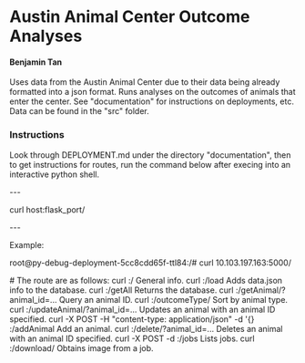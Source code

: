 <h1>Austin Animal Center Outcome Analyses</h1>
<h4>Benjamin Tan</h4>

<p>Uses data from the Austin Animal Center due to their data being already formatted into a json format. Runs analyses on the outcomes of animals that enter the center. See "documentation" for instructions on deployments, etc. Data can be found in the "src" folder.</p>

<h3>Instructions</h3>
<p>Look through DEPLOYMENT.md under the directory "documentation", then to get instructions for routes, run the command below after execing into an interactive python shell.</p>
---
<p>curl host:flask_port/</p>
---
<p>Example:</p>
<p>root@py-debug-deployment-5cc8cdd65f-ttl84:/# curl 10.103.197.163:5000/</p>
    # The route are as follows:
    curl <host>:<flask_port>/                                                                                General info.
    curl <host>:<flask_port>/load                                                                            Adds data.json info to the database.
    curl <host>:<flask_port>/getAll                                                                          Returns the database.
    curl <host>:<flask_port>/getAnimal/?animal_id=...                                                        Query an animal ID.
    curl <host>:<flask_port>/outcomeType/<outcome_type>                                                      Sort by animal type.
    curl <host>:<flask_port>/updateAnimal/?animal_id=...                                                     Updates an animal with an animal ID specified.
    curl -X POST -H "content-type: application/json" -d '{<Animal>} <host>:<flask_port>/addAnimal            Add an animal.
    curl <host>:<flask_port>/delete/?animal_id=...                                                           Deletes an animal with an animal ID specified.
    curl -X POST -d <host>:<flask_port>/jobs                                                                 Lists jobs.
    curl <host>:<flask_port>/download/<jobuuid>                                                              Obtains image from a job.


